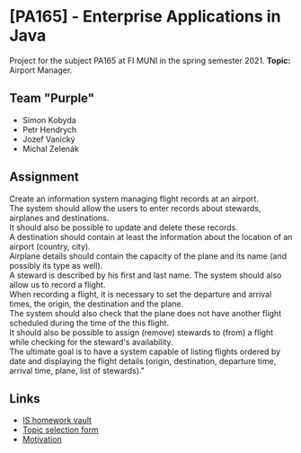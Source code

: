 # [PA165] - Enterprise Applications in Java
Project for the subject PA165 at FI MUNI in the spring semester 2021.
**Topic:** Airport Manager.

## Team "Purple"
- Simon Kobyda
- Petr Hendrych
- Jozef Vanický
- Michal Zelenák

## Assignment
Create an information system managing flight records at an airport.  
The system should allow the users to enter records about stewards, airplanes and destinations.  
It should also be possible to update and delete these records.  
A destination should contain at least the information about the location of an airport (country, city).  
Airplane details should contain the capacity of the plane and its name (and possibly its type as well).  
A steward is described by his first and last name. The system should also allow us to record a flight.  
When recording a flight, it is necessary to set the departure and arrival times, the origin, the destination and the plane.  
The system should also check that the plane does not have another flight scheduled during the time of the this flight.  
It should also be possible to assign (remove) stewards to (from) a flight while checking for the steward's availability.  
The ultimate goal is to have a system capable of listing flights ordered by date and displaying the flight details (origin, destination, departure time, arrival time, plane, list of stewards)."


## Links
- [IS homework vault](https://is.muni.cz/auth/el/fi/jaro2021/PA165/ode/)
- [Topic selection form](https://forms.gle/5jwvj8yjEuGKBUwQA)
- [Motivation](https://www.youtube.com/watch?v=Sagg08DrO5U)
